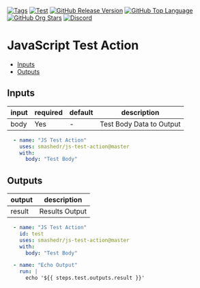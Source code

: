 [![Tags](https://img.shields.io/github/actions/workflow/status/smashedr/js-test-action/tags.yaml?logo=github&logoColor=white&label=tags)](https://github.com/smashedr/js-test-action/actions/workflows/tags.yaml)
[![Test](https://img.shields.io/github/actions/workflow/status/smashedr/js-test-action/test.yaml?logo=github&logoColor=white&label=test)](https://github.com/smashedr/js-test-action/actions/workflows/test.yaml)
[![GitHub Release Version](https://img.shields.io/github/v/release/smashedr/js-test-action?logo=github)](https://github.com/smashedr/js-test-action/releases/latest)
[![GitHub Top Language](https://img.shields.io/github/languages/top/smashedr/js-test-action?logo=htmx&logoColor=white)](https://github.com/smashedr/js-test-action)
[![GitHub Org Stars](https://img.shields.io/github/stars/cssnr?style=flat&logo=github&logoColor=white)](https://cssnr.github.io/)
[![Discord](https://img.shields.io/discord/899171661457293343?logo=discord&logoColor=white&label=discord&color=7289da)](https://discord.gg/wXy6m2X8wY)

# JavaScript Test Action

* [Inputs](#Inputs)
* [Outputs](#Outputs)

## Inputs

| input | required | default | description              |
|-------|----------|---------|--------------------------|
| body  | Yes      | -       | Test Body Data to Output |

```yaml
  - name: "JS Test Action"
    uses: smashedr/js-test-action@master
    with:
      body: "Test Body"
```

## Outputs

| output | description    |
|--------|----------------|
| result | Results Output |

```yaml
  - name: "JS Test Action"
    id: test
    uses: smashedr/js-test-action@master
    with:
      body: "Test Body"

  - name: "Echo Output"
    run: |
      echo '${{ steps.test.outputs.result }}'
```
